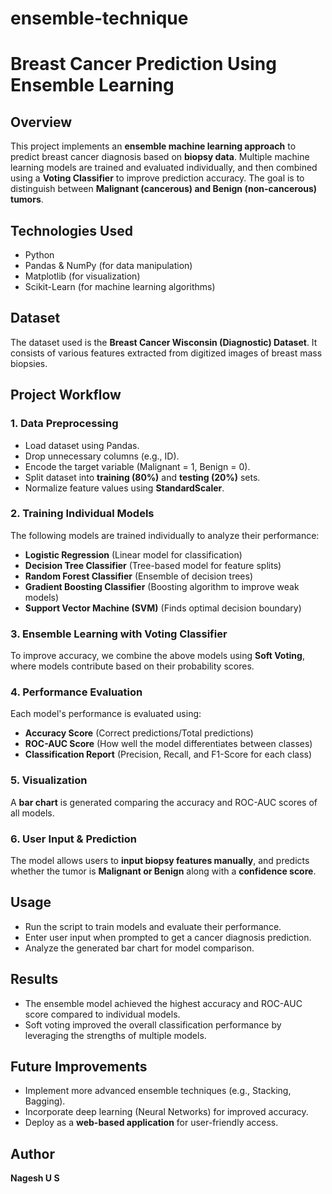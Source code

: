 # ensemble-technique
# **Breast Cancer Prediction Using Ensemble Learning**

## **Overview**

This project implements an **ensemble machine learning approach** to predict breast cancer diagnosis based on **biopsy data**. Multiple machine learning models are trained and evaluated individually, and then combined using a **Voting Classifier** to improve prediction accuracy. The goal is to distinguish between **Malignant (cancerous) and Benign (non-cancerous) tumors**.

## **Technologies Used**

- Python
- Pandas & NumPy (for data manipulation)
- Matplotlib (for visualization)
- Scikit-Learn (for machine learning algorithms)

## **Dataset**

The dataset used is the **Breast Cancer Wisconsin (Diagnostic) Dataset**. It consists of various features extracted from digitized images of breast mass biopsies.

## **Project Workflow**

### **1. Data Preprocessing**

- Load dataset using Pandas.
- Drop unnecessary columns (e.g., ID).
- Encode the target variable (Malignant = 1, Benign = 0).
- Split dataset into **training (80%)** and **testing (20%)** sets.
- Normalize feature values using **StandardScaler**.

### **2. Training Individual Models**

The following models are trained individually to analyze their performance:

- **Logistic Regression** (Linear model for classification)
- **Decision Tree Classifier** (Tree-based model for feature splits)
- **Random Forest Classifier** (Ensemble of decision trees)
- **Gradient Boosting Classifier** (Boosting algorithm to improve weak models)
- **Support Vector Machine (SVM)** (Finds optimal decision boundary)

### **3. Ensemble Learning with Voting Classifier**

To improve accuracy, we combine the above models using **Soft Voting**, where models contribute based on their probability scores.

### **4. Performance Evaluation**

Each model's performance is evaluated using:

- **Accuracy Score** (Correct predictions/Total predictions)
- **ROC-AUC Score** (How well the model differentiates between classes)
- **Classification Report** (Precision, Recall, and F1-Score for each class)

### **5. Visualization**

A **bar chart** is generated comparing the accuracy and ROC-AUC scores of all models.

### **6. User Input & Prediction**

The model allows users to **input biopsy features manually**, and predicts whether the tumor is **Malignant or Benign** along with a **confidence score**.

## **Usage**

- Run the script to train models and evaluate their performance.
- Enter user input when prompted to get a cancer diagnosis prediction.
- Analyze the generated bar chart for model comparison.

## **Results**

- The ensemble model achieved the highest accuracy and ROC-AUC score compared to individual models.
- Soft voting improved the overall classification performance by leveraging the strengths of multiple models.

## **Future Improvements**

- Implement more advanced ensemble techniques (e.g., Stacking, Bagging).
- Incorporate deep learning (Neural Networks) for improved accuracy.
- Deploy as a **web-based application** for user-friendly access.

## **Author**

**Nagesh U S**






